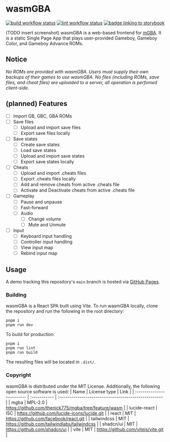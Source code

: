# wasmGBA
[![build workflow status](https://img.shields.io/github/actions/workflow/status/ethanl21/wasmgba/deploy.yml)](https://github.com/ethanl21/wasmGBA/actions/workflows/deploy.yml)
[![lint workflow status](https://img.shields.io/github/actions/workflow/status/ethanl21/wasmgba/lint.yml?label=lint)](https://github.com/ethanl21/wasmGBA/actions/workflows/lint.yml)
[![badge linking to storybook](https://img.shields.io/badge/Storybook-ff4785?logo=storybook&logoColor=white&labelColor=gray&color=ff4785)](https://main--64af9d812dc042a1d4205e5f.chromatic.com)


(TODO insert screenshot)
wasmGBA is a web-based frontend for [mGBA](https://github.com/mgba-emu/mgba). It is a static Single Page App that plays user-provided Gameboy, Gameboy Color, and Gameboy Advance ROMs.
## Notice
*No ROMs are provided with wasmGBA. Users must supply their own backups of their games to use wasmGBA. No files (including ROMs, save files, and cheat files) are uploaded to a server, all operation is perfomed client-side.*
## (planned) Features
 - [ ] Import GB, GBC, GBA ROMs
 - [ ] Save files
	 - [ ] Upload and import save files
	 - [ ] Export save files locally
 - [ ] Save states
	- [ ] Create save states
	- [ ] Load save states
	- [ ] Upload and import save states
	- [ ] Export save states locally
 - [ ] Cheats
	 - [ ] Upload and import .cheats files
	 - [ ] Export .cheats files locally
	 - [ ] Add and remove cheats from active .cheats file
	 - [ ] Activate and Deactivate cheats from active .cheats file
 - [ ] Gameplay
	 - [ ] Pause and unpause
	 - [ ] Fast-forward
	 - [ ] Audio
		 - [ ] Change volume
		 - [ ] Mute and Unmute
 - [ ] Input
	- [ ] Keyboard input handling
	- [ ] Controller input handling
	- [ ] View input map
	- [ ] Rebind input map
## Usage
A demo tracking this repository's `main` branch is hosted via [GitHub Pages](https://ethanl21.github.io/wasmGBA/).
### Building
wasmGBA is a React SPA built using Vite. To run wasmGBA locally, clone the repository and run the following in the root directory:
```
pnpm i
pnpm run dev
```
  To build for production:
```
pnpm i
pnpm run lint
pnpm run build
```
The resulting files will be located in `.dist/`.
### Copyright
wasmGBA is distributed under the MIT License. Additionally, the following open source software is used:
| Name                      | License type | Link                                                 |
| :------------------------ | :----------- | :--------------------------------------------------- |
| mgba                      | MPL-2.0      | https://github.com/thenick775/mgba/tree/feature/wasm |
| lucide-react              | ISC          | https://github.com/lucide-icons/lucide.git           |
| react                     | MIT          | https://github.com/facebook/react.git                |
| tailwindcss               | MIT          | https://github.com/tailwindlabs/tailwindcss          |
| shadcn/ui                 | MIT          | https://github.com/shadcn/ui                         |
| vite                             | MIT          | https://github.com/vitejs/vite.git                             |

